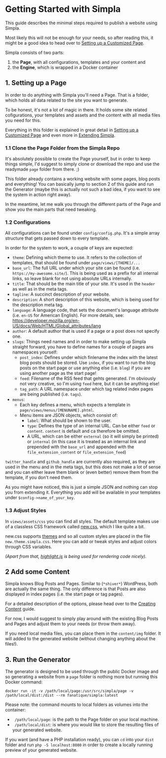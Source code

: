# Getting Started with Simpla

This guide describes the minimal steps required to publish a website using
Simpla.

Most likely this will not be enough for your needs, so after reading
this, it might be a good idea to head over to [Setting up a Customized
Page](/documentation/02.setting-up-a-customized-page.md).

Simpla consists of two parts:

1. the **Page**, with all configurations, templates and your content
   and
2. the **Engine**, which is wrapped in a Docker container

## 1. Setting up a Page

In order to do anything with Simpla you'll need a Page. That is a
folder, which holds all data related to the site you want to generate.

To be honest, it's not a lot of magic in there. It holds some site
related cofigurations, your templates and assets and the content with
all media files you need for this.

Everything in this folder is explained in great detail in [Setting up a Customized
Page](/documentation/02.setting-up-a-customized-page.md) and even more
in [Extending Simpla](/documentation/04.extending-simpla.md).

### 1.1 Clone the Page Folder from the Simpla Repo

It's absolutely possible to create the Page yourself, but in order to
keep things simple, I'd suggest to simply clone or download the repo and
use the readymade `page` folder from there. ;)

This folder already contains a working website with some pages, blog posts
and everything! You can basically jump to section 2 of this guide
and run the Generator (maybe this is actually not such a bad idea, if you want to
see the system in action right away).

In the meantime, let me walk you through the different parts of the Page
and show you the main parts that need tweaking.

### 1.2 Configurations

All configurations can be found under
`config/config.php`. It's a simple array structure that gets passed
down to every template.

In order for the system to work, a couple of keys are expected:

- `theme`: Defining which theme to use. It refers to the collection of
  templates, that should be found under `page/views/[THEME]/...`
- `base_url`: The full URL under which your site can be found (i.e.
  `https://my-awesome.site/`). This is being used as a prefix for all
internal links, so leave blank for not using absolute URLs internally.
- `title`: That should be the main title of your site. It's used in the
  `header` as well as in the meta tags.
- `tagline`: A succinct description of your website.
- `description`: A short description of this website, which is being
  used for the description meta tag.
- `language`: A language code, that sets the document's language
  attribute (i.e. `en-US` for American English). For more details, see: https://developer.mozilla.org/en-US/docs/Web/HTML/Global_attributes/lang
- `author`: A default author that is used if a page or a post does not
  specify one.
- `slugs`: Things need names and in order to make setting up Simpla
  straight forward, you have to define names for a couple of pages ans
namespaces yourself:
    - `post_index`: Defines under which finlename the index with the
      latest blog posts should be stored. Use `index`, if you want to
      run the blog posts on the start page or use anything else (i.e. `blog`)
      if you are using another page as the start page!
    - `feed`: Filename of the RSS feed that gehts generated. I'm
      obviously not very creative, so I'm using `feed` here, but it can
      be anything else!
    - `tag_path`: A URL namespace under which tag related index pages are being published (i.e. `tags`).
- `menus`:
    - Each key defines a menu, which expects a template in `page/views/menus/[MENUNAME].phtml`.
    - Menu items are JSON objects, which consist of:
      - `label`: What should be shown to the user.
      - `type`: Defines the type of an internal URL. Can be either
        `feed` or `content`. `content` is default and ca therefore be
        omitted.
      - A URL, which can be either `external` (so it will simply be
        printed) or `internal` (in this case it is treated as an
internal link and prepended with the `base_url` and appended with the `file_extension_content` or `file_extension_feed`) 

`twitter_handle` and `github_handle` are currently also required, as
they are used in the menu and in the meta tags, but this does not make
a lot of sense and you can either leave them blank or (even better)
remove them from the template, if you don't need them.


As you might have noticed, this is just a simple JSON and nothing
can stop you from extending it. Everything you add will be
available in your templates under `$config->name_of_your_key`.


### 1.3 Adjust Styles

In `views/assets/css` you can find all styles. The default template
makes use of a classless CSS framework called [new.css](https://newcss.net/), which I like quite a bit.

new.css supports [themes](https://newcss.net/themes/) and so all custom styles are placed in the file `new.theme.simpla.css`.
Here you can add or tweak styles and adjust colors through CSS variables.

*(Apart from that, [highlight.js](https://highlightjs.org/) is being used
for rendering code nicely).*

## 2 Add some Content

Simpla knows Blog Posts and Pages. Similar to (`*shiver*`) WordPress,
both are actually the same thing. The only difference is that Posts are
also displayed in index pages (i.e. the start page or tag pages).

For a detailed description of the options, please head over to the
[Creating Content](/documentation/03.creating-content.md) guide.

For now, I would suggest to simply play around with the existing Blog
Posts and Pages and adjust them to your needs (or throw them away).

If you need local media files, you can place them in the `content/img`
folder. It will added to the generated website (without changing
anything about the files!).


## 3. Run the Generator

The generator is designed to be used through the public Docker image and
so generating a website from a `page` folder is nothing more but running
this Docker command:

```SHELL
docker run -it -v /path/local/page:/usr/src/simpla/page -v /path/local/dist:/dist --rm fanatique/simpla:latest
```

Please note: the command mounts to local folders as volumes into the
container:

- ` /path/local/page`: is the path to the Page folder on your local machine.
- ` /path/local/dist`: is where you would like to store the resulting
  files of your generated website.

If you want (and have a PHP installation ready), you can `cd` into your
`dist` folder and run `php -S localhost:8080` in order to create a
locally running preview of your generated website.

